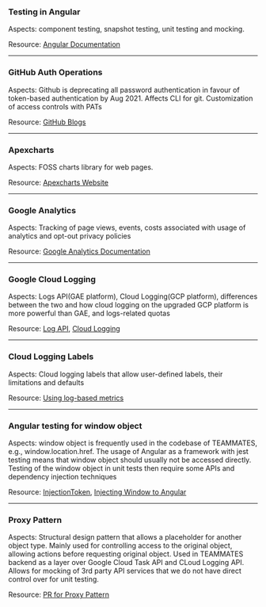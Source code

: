 ### Testing in Angular
Aspects: component testing, snapshot testing, unit testing and mocking.

Resource: [Angular Documentation](https://angular.io/guide/testing)

---

### GitHub Auth Operations
Aspects: Github is deprecating all password authentication in favour of token-based authentication by Aug 2021. Affects CLI for git. Customization of access controls with PATs

Resource: [GitHub Blogs](https://github.blog/2020-12-15-token-authentication-requirements-for-git-operations/)

---

### Apexcharts
Aspects: FOSS charts library for web pages.

Resource: [Apexcharts Website](https://apexcharts.com/)

---

### Google Analytics
Aspects: Tracking of page views, events, costs associated with usage of analytics and opt-out privacy policies

Resource: [Google Analytics Documentation](https://developers.google.com/analytics/devguides/collection/gtagjs)

---

### Google Cloud Logging
Aspects: Logs API(GAE platform), Cloud Logging(GCP platform), differences between the two and how cloud logging on the upgraded GCP platform is more powerful than GAE, and logs-related quotas

Resource: [Log API](https://cloud.google.com/appengine/docs/standard/java/javadoc/com/google/appengine/api/log/package-summary), [Cloud Logging](https://cloud.google.com/logging/docs)

---

### Cloud Logging Labels
Aspects: Cloud logging labels that allow user-defined labels, their limitations and defaults

Resource: [Using log-based metrics](https://cloud.google.com/logging/docs/logs-based-metrics/labels)

---

### Angular testing for window object
Aspects: window object is frequently used in the codebase of TEAMMATES, e.g., window.location.href. The usage of Angular as a framework with jest testing means that window object should usually not be accessed directly. Testing of the window object in unit tests then require some APIs and dependency injection techniques

Resource: [InjectionToken](https://angular.io/api/core/InjectionToken), [Injecting Window to Angular](https://jasminexie.github.io/injecting-window-in-an-angular-application/)

---

### Proxy Pattern
Aspects: Structural design pattern that allows a placeholder for another object type. Mainly used for controlling access to the original object, allowing actions before requesting original object. Used in TEAMMATES backend as a layer over Google Cloud Task API and CLoud Logging API. Allows for mocking of 3rd party API services that we do not have direct control over for unit testing.

Resource: [PR for Proxy Pattern](https://github.com/TEAMMATES/teammates/pull/11021)